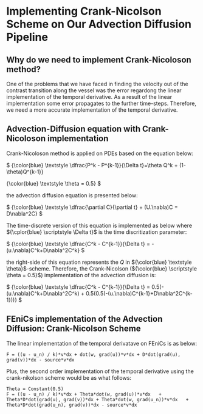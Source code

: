 # Implementing Crank-Nicolson Scheme on Our Advection Diffusion Pipeline
## Why do we need to implement Crank-Nicoloson method?
One of the problems that we have faced in finding the velocity out of the contrast transition along the vessel was the error regardong the linear implementation of the temporal derivative. As a result of the linear implementation some error propagates to the further time-steps. Therefore, we need a more accurate implementation of the temporal derivative.
## Advection-Diffusion equation with Crank-Nicoloson implementation
Crank-Nicoloson method is applied on PDEs based on the equation below:

$
{\color{blue} \textstyle \dfrac{P^k - P^{k-1}}{\Delta t}=\theta Q^k + (1-\theta)Q^{k-1}}

{\color{blue} \textstyle \theta = 0.5}
$

the advection diffusion equation is presented below:

$
{\color{blue} \textstyle \dfrac{\partial C}{\partial t} + (U.\nabla)C = D\nabla^2C}
$

The time-discrete version of this equation is implemented as below where ${\cplor{blue} \scriptstyle \Delta t}$ is the time discritization parameter:

$
{\color{blue} \textstyle \dfrac{C^k - C^{k-1}}{\Delta t} = -(u.\nabla)C^k+D\nabla^2C^k}
$

the right-side of this equation represents the $Q$ in ${\color{blue} \textstyle \theta}$-scheme. Therefore, the Crank-Nicolson (${\color{blue} \scriptstyle \theta = 0.5}$) implementation of the advection diffusion is:

$
{\color{blue} \textstyle \dfrac{C^k - C^{k-1}}{\Delta t} = 0.5(-(u.\nabla)C^k+D\nabla^2C^k) + 0.5(0.5(-(u.\nabla)C^{k-1}+D\nabla^2C^{k-1}))}
$

## FEniCs implementation of the Advection Diffusion: Crank-Nicolson Scheme

The linear implementation of the temporal derivatave on FEniCs is as below:

```
F = ((u - u_n) / k)*v*dx + dot(w, grad(u))*v*dx	+ D*dot(grad(u), grad(v))*dx - source*v*dx
```

Plus, the second order implementation of the temporal derivative using the crank-nikolson scheme would be as what follows:

```
Theta = Constant(0.5)
F = ((u - u_n) / k)*v*dx + Theta*dot(w, grad(u))*v*dx	+ Theta*D*dot(grad(u), grad(v))*dx + Theta*dot(w, grad(u_n))*v*dx	+ Theta*D*dot(grad(u_n), grad(v))*dx - source*v*dx
```
